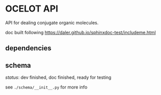 # OCELOT API

API for dealing conjugate organic molecules.

doc built following https://daler.github.io/sphinxdoc-test/includeme.html


dependencies
---




schema 
---
*status*: dev finished, doc finished, ready for testing

see `./schema/__init__.py` for more info

